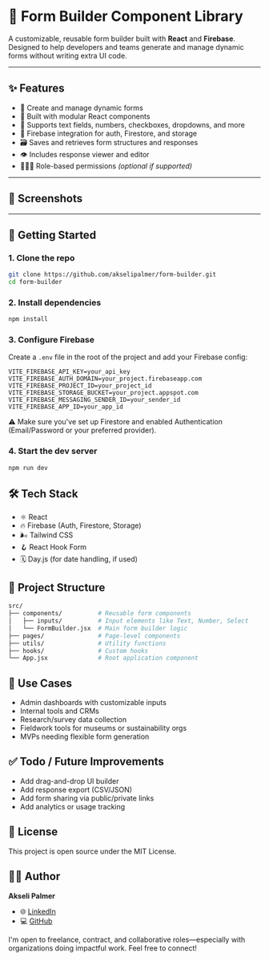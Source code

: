 # 🧾 Form Builder Component Library

A customizable, reusable form builder built with **React** and **Firebase**. Designed to help developers and teams generate and manage dynamic forms without writing extra UI code.

---

## ✨ Features

- 🔧 Create and manage dynamic forms
- 🎨 Built with modular React components
- 🧩 Supports text fields, numbers, checkboxes, dropdowns, and more
- 🔐 Firebase integration for auth, Firestore, and storage
- 🗃️ Saves and retrieves form structures and responses
- 👁️ Includes response viewer and editor
- 🧑‍🤝‍🧑 Role-based permissions _(optional if supported)_

---

## 📸 Screenshots

<!-- Add images if available -->
<!-- ![Form Builder Screenshot](./assets/screenshot1.png) -->
<!-- ![Response Viewer Screenshot](./assets/screenshot2.png) -->

---

## 🚀 Getting Started

### 1. Clone the repo

```bash
git clone https://github.com/akselipalmer/form-builder.git
cd form-builder
```

### 2. Install dependencies

```bash
npm install
```

### 3. Configure Firebase

Create a `.env` file in the root of the project and add your Firebase config:

```env
VITE_FIREBASE_API_KEY=your_api_key
VITE_FIREBASE_AUTH_DOMAIN=your_project.firebaseapp.com
VITE_FIREBASE_PROJECT_ID=your_project_id
VITE_FIREBASE_STORAGE_BUCKET=your_project.appspot.com
VITE_FIREBASE_MESSAGING_SENDER_ID=your_sender_id
VITE_FIREBASE_APP_ID=your_app_id
```

⚠️ Make sure you've set up Firestore and enabled Authentication (Email/Password or your preferred provider).

### 4. Start the dev server

```bash
npm run dev
```

## 🛠 Tech Stack

- ⚛️ React
- 🔥 Firebase (Auth, Firestore, Storage)
- 🌬 Tailwind CSS
- 🪝 React Hook Form
- 🗓 Day.js (for date handling, if used)

## 📂 Project Structure

```bash
src/
├── components/          # Reusable form components
│   ├── inputs/          # Input elements like Text, Number, Select
│   └── FormBuilder.jsx  # Main form builder logic
├── pages/               # Page-level components
├── utils/               # Utility functions
├── hooks/               # Custom hooks
└── App.jsx              # Root application component
```

## 🧠 Use Cases

- Admin dashboards with customizable inputs
- Internal tools and CRMs
- Research/survey data collection
- Fieldwork tools for museums or sustainability orgs
- MVPs needing flexible form generation

## ✅ Todo / Future Improvements

- Add drag-and-drop UI builder
- Add response export (CSV/JSON)
- Add form sharing via public/private links
- Add analytics or usage tracking

## 📄 License

This project is open source under the MIT License.

## 🙋‍♂️ Author

**Akseli Palmer**

- 🌐 [LinkedIn](https://www.linkedin.com/in/akselipalmer/)
- 💻 [GitHub](https://github.com/akselipalmer)

I'm open to freelance, contract, and collaborative roles—especially with organizations doing impactful work. Feel free to connect!
